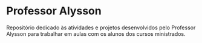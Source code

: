 # Professor Alysson
Repositório dedicado às atividades e projetos desenvolvidos pelo Professor Alysson para trabalhar em aulas com os alunos dos cursos ministrados.